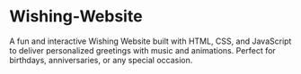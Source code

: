 # Wishing-Website
A fun and interactive Wishing Website built with HTML, CSS, and JavaScript to deliver personalized greetings with music and animations. Perfect for birthdays, anniversaries, or any special occasion.
